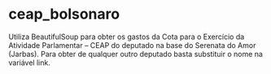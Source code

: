 # ceap_bolsonaro
Utiliza BeautifulSoup para obter os gastos da Cota para o Exercício da Atividade Parlamentar – CEAP do deputado na base do Serenata do Amor (Jarbas). Para obter de qualquer outro deputado basta substituir o nome na variável link.
